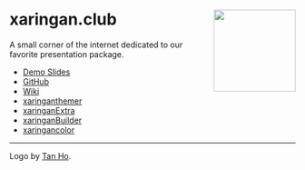 
<!-- README.md is generated from README.Rmd. Please edit that file -->

# xaringan.club <a href="https://xaringan.club"><img src="https://xaringan.club/xaringanclub.png" align="right" height="144px" /></a>

<!-- badges: start -->
<!-- badges: end -->

A small corner of the internet dedicated to our favorite presentation
package.

-   [Demo Slides](https://slides.yihui.org/xaringan)
-   [GitHub](https://github.com/yihui/xaringan)
-   [Wiki](https://github.com/yihui/xaringan/wiki)
-   [xaringanthemer](https://pkg.garrickadenbuie.com/xaringanthemer)
-   [xaringanExtra](https://pkg.garrickadenbuie.com/xaringanExtra)
-   [xaringanBuilder](https://jhelvy.github.io/xaringanBuilder/)
-   [xaringancolor](https://github.com/EmilHvitfeldt/xaringancolor#readme)

------------------------------------------------------------------------

Logo by [Tan
Ho](https://github.com/dynastyprocess/graphics/tree/main/xaringanclub).
